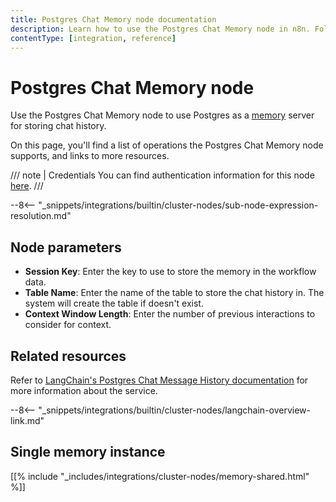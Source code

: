 ```yaml
---
title: Postgres Chat Memory node documentation
description: Learn how to use the Postgres Chat Memory node in n8n. Follow technical documentation to integrate Postgres Chat Memory node into your workflows.
contentType: [integration, reference]
---
```


# Postgres Chat Memory node

Use the Postgres Chat Memory node to use Postgres as a [memory](/glossary.md#ai-memory) server for storing chat history.

On this page, you'll find a list of operations the Postgres Chat Memory node supports, and links to more resources.

/// note | Credentials
You can find authentication information for this node [here](/integrations/builtin/credentials/postgres.md).
///

--8<-- "_snippets/integrations/builtin/cluster-nodes/sub-node-expression-resolution.md"

## Node parameters

* **Session Key**: Enter the key to use to store the memory in the workflow data.
* **Table Name**: Enter the name of the table to store the chat history in. The system will create the table if doesn't exist.
* **Context Window Length**: Enter the number of previous interactions to consider for context.

## Related resources

Refer to [LangChain's Postgres Chat Message History documentation](https://js.langchain.com/docs/integrations/memory/postgres) for more information about the service.

--8<-- "_snippets/integrations/builtin/cluster-nodes/langchain-overview-link.md"

## Single memory instance

[[% include "_includes/integrations/cluster-nodes/memory-shared.html" %]]


